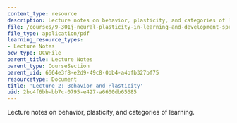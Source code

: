 ```yaml
---
content_type: resource
description: Lecture notes on behavior, plasticity, and categories of learning.
file: /courses/9-301j-neural-plasticity-in-learning-and-development-spring-2002/2bc4f6bbbb7c0795e427a6600db65685_lecture_2_notes.pdf
file_type: application/pdf
learning_resource_types:
- Lecture Notes
ocw_type: OCWFile
parent_title: Lecture Notes
parent_type: CourseSection
parent_uid: 6664e3f8-e2d9-49c8-0bb4-a4bfb327bf75
resourcetype: Document
title: 'Lecture 2: Behavior and Plasticity'
uid: 2bc4f6bb-bb7c-0795-e427-a6600db65685
---
```

Lecture notes on behavior, plasticity, and categories of learning.

